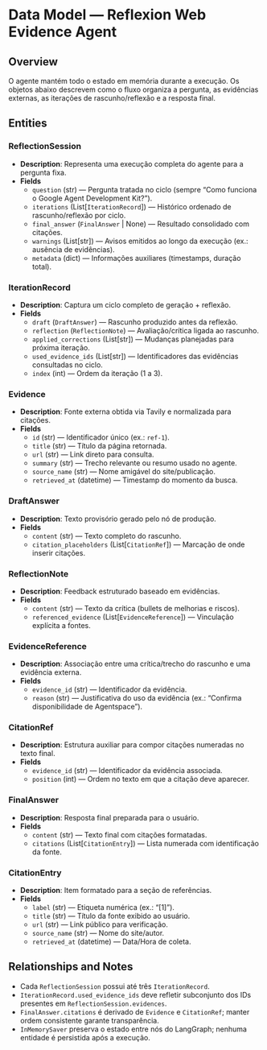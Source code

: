 # Data Model — Reflexion Web Evidence Agent

## Overview
O agente mantém todo o estado em memória durante a execução. Os objetos abaixo descrevem como o fluxo organiza a pergunta, as evidências externas, as iterações de rascunho/reflexão e a resposta final.

## Entities

### ReflectionSession
- **Description**: Representa uma execução completa do agente para a pergunta fixa.
- **Fields**
  - `question` (str) — Pergunta tratada no ciclo (sempre “Como funciona o Google Agent Development Kit?”).
  - `iterations` (List[`IterationRecord`]) — Histórico ordenado de rascunho/reflexão por ciclo.
  - `final_answer` (`FinalAnswer` | None) — Resultado consolidado com citações.
  - `warnings` (List[str]) — Avisos emitidos ao longo da execução (ex.: ausência de evidências).
  - `metadata` (dict) — Informações auxiliares (timestamps, duração total).

### IterationRecord
- **Description**: Captura um ciclo completo de geração + reflexão.
- **Fields**
  - `draft` (`DraftAnswer`) — Rascunho produzido antes da reflexão.
  - `reflection` (`ReflectionNote`) — Avaliação/crítica ligada ao rascunho.
  - `applied_corrections` (List[str]) — Mudanças planejadas para próxima iteração.
  - `used_evidence_ids` (List[str]) — Identificadores das evidências consultadas no ciclo.
  - `index` (int) — Ordem da iteração (1 a 3).

### Evidence
- **Description**: Fonte externa obtida via Tavily e normalizada para citações.
- **Fields**
  - `id` (str) — Identificador único (ex.: `ref-1`).
  - `title` (str) — Título da página retornada.
  - `url` (str) — Link direto para consulta.
  - `summary` (str) — Trecho relevante ou resumo usado no agente.
  - `source_name` (str) — Nome amigável do site/publicação.
  - `retrieved_at` (datetime) — Timestamp do momento da busca.

### DraftAnswer
- **Description**: Texto provisório gerado pelo nó de produção.
- **Fields**
  - `content` (str) — Texto completo do rascunho.
  - `citation_placeholders` (List[`CitationRef`]) — Marcação de onde inserir citações.

### ReflectionNote
- **Description**: Feedback estruturado baseado em evidências.
- **Fields**
  - `content` (str) — Texto da crítica (bullets de melhorias e riscos).
  - `referenced_evidence` (List[`EvidenceReference`]) — Vinculação explícita a fontes.

### EvidenceReference
- **Description**: Associação entre uma crítica/trecho do rascunho e uma evidência externa.
- **Fields**
  - `evidence_id` (str) — Identificador da evidência.
  - `reason` (str) — Justificativa do uso da evidência (ex.: “Confirma disponibilidade de Agentspace”).

### CitationRef
- **Description**: Estrutura auxiliar para compor citações numeradas no texto final.
- **Fields**
  - `evidence_id` (str) — Identificador da evidência associada.
  - `position` (int) — Ordem no texto em que a citação deve aparecer.

### FinalAnswer
- **Description**: Resposta final preparada para o usuário.
- **Fields**
  - `content` (str) — Texto final com citações formatadas.
  - `citations` (List[`CitationEntry`]) — Lista numerada com identificação da fonte.

### CitationEntry
- **Description**: Item formatado para a seção de referências.
- **Fields**
  - `label` (str) — Etiqueta numérica (ex.: “[1]”).
  - `title` (str) — Título da fonte exibido ao usuário.
  - `url` (str) — Link público para verificação.
  - `source_name` (str) — Nome do site/autor.
  - `retrieved_at` (datetime) — Data/Hora de coleta.

## Relationships and Notes
- Cada `ReflectionSession` possui até três `IterationRecord`.
- `IterationRecord.used_evidence_ids` deve refletir subconjunto dos IDs presentes em `ReflectionSession.evidences`.
- `FinalAnswer.citations` é derivado de `Evidence` e `CitationRef`; manter ordem consistente garante transparência.
- `InMemorySaver` preserva o estado entre nós do LangGraph; nenhuma entidade é persistida após a execução.
